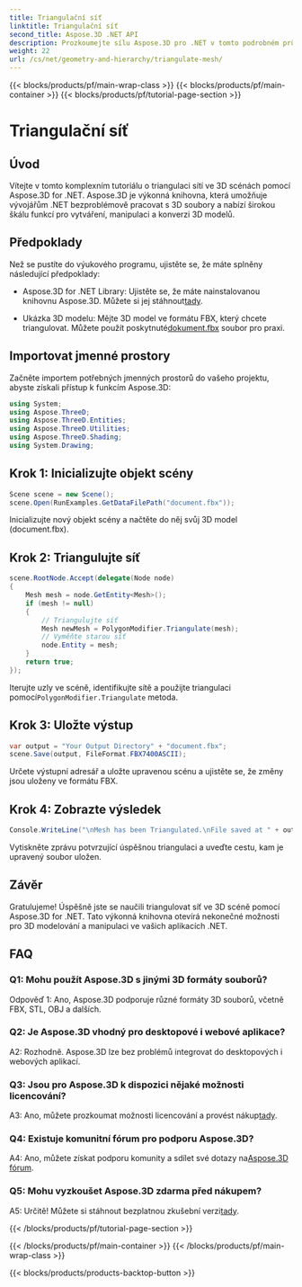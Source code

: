 ```yaml
---
title: Triangulační síť
linktitle: Triangulační síť
second_title: Aspose.3D .NET API
description: Prozkoumejte sílu Aspose.3D pro .NET v tomto podrobném průvodci. Naučte se, jak snadno triangulovat 3D sítě pro lepší modelování.
weight: 22
url: /cs/net/geometry-and-hierarchy/triangulate-mesh/
---
```


{{< blocks/products/pf/main-wrap-class >}}
{{< blocks/products/pf/main-container >}}
{{< blocks/products/pf/tutorial-page-section >}}

# Triangulační síť

## Úvod

Vítejte v tomto komplexním tutoriálu o triangulaci sítí ve 3D scénách pomocí Aspose.3D for .NET. Aspose.3D je výkonná knihovna, která umožňuje vývojářům .NET bezproblémově pracovat s 3D soubory a nabízí širokou škálu funkcí pro vytváření, manipulaci a konverzi 3D modelů.

## Předpoklady

Než se pustíte do výukového programu, ujistěte se, že máte splněny následující předpoklady:

- Aspose.3D for .NET Library: Ujistěte se, že máte nainstalovanou knihovnu Aspose.3D. Můžete si jej stáhnout[tady](https://releases.aspose.com/3d/net/).

-  Ukázka 3D modelu: Mějte 3D model ve formátu FBX, který chcete triangulovat. Můžete použít poskytnuté[dokument.fbx](https://reference.aspose.com/3d/net/) soubor pro praxi.

## Importovat jmenné prostory

Začněte importem potřebných jmenných prostorů do vašeho projektu, abyste získali přístup k funkcím Aspose.3D:

```csharp
using System;
using Aspose.ThreeD;
using Aspose.ThreeD.Entities;
using Aspose.ThreeD.Utilities;
using Aspose.ThreeD.Shading;
using System.Drawing;
```

## Krok 1: Inicializujte objekt scény

```csharp
Scene scene = new Scene();
scene.Open(RunExamples.GetDataFilePath("document.fbx"));
```

Inicializujte nový objekt scény a načtěte do něj svůj 3D model (document.fbx).

## Krok 2: Triangulujte síť

```csharp
scene.RootNode.Accept(delegate(Node node)
{
    Mesh mesh = node.GetEntity<Mesh>();
    if (mesh != null)
    {
        // Triangulujte síť
        Mesh newMesh = PolygonModifier.Triangulate(mesh);
        // Vyměňte starou síť
        node.Entity = mesh;
    }
    return true;
});
```

 Iterujte uzly ve scéně, identifikujte sítě a použijte triangulaci pomocí`PolygonModifier.Triangulate` metoda.

## Krok 3: Uložte výstup

```csharp
var output = "Your Output Directory" + "document.fbx";
scene.Save(output, FileFormat.FBX7400ASCII);
```

Určete výstupní adresář a uložte upravenou scénu a ujistěte se, že změny jsou uloženy ve formátu FBX.

## Krok 4: Zobrazte výsledek

```csharp
Console.WriteLine("\nMesh has been Triangulated.\nFile saved at " + output);
```

Vytiskněte zprávu potvrzující úspěšnou triangulaci a uveďte cestu, kam je upravený soubor uložen.

## Závěr

Gratulujeme! Úspěšně jste se naučili triangulovat síť ve 3D scéně pomocí Aspose.3D for .NET. Tato výkonná knihovna otevírá nekonečné možnosti pro 3D modelování a manipulaci ve vašich aplikacích .NET.

## FAQ

### Q1: Mohu použít Aspose.3D s jinými 3D formáty souborů?

Odpověď 1: Ano, Aspose.3D podporuje různé formáty 3D souborů, včetně FBX, STL, OBJ a dalších.

### Q2: Je Aspose.3D vhodný pro desktopové i webové aplikace?

A2: Rozhodně. Aspose.3D lze bez problémů integrovat do desktopových i webových aplikací.

### Q3: Jsou pro Aspose.3D k dispozici nějaké možnosti licencování?

 A3: Ano, můžete prozkoumat možnosti licencování a provést nákup[tady](https://purchase.aspose.com/buy).

### Q4: Existuje komunitní fórum pro podporu Aspose.3D?

 A4: Ano, můžete získat podporu komunity a sdílet své dotazy na[Aspose.3D fórum](https://forum.aspose.com/c/3d/18).

### Q5: Mohu vyzkoušet Aspose.3D zdarma před nákupem?

 A5: Určitě! Můžete si stáhnout bezplatnou zkušební verzi[tady](https://releases.aspose.com/).

{{< /blocks/products/pf/tutorial-page-section >}}

{{< /blocks/products/pf/main-container >}}
{{< /blocks/products/pf/main-wrap-class >}}

{{< blocks/products/products-backtop-button >}}

